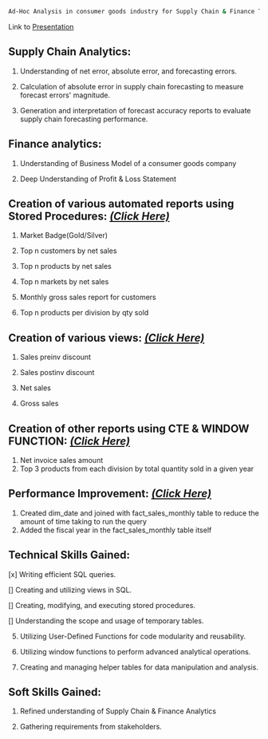 
```bash
Ad-Hoc Analysis in consumer goods industry for Supply Chain & Finance Teams of AtliQ Hardwares
```
Link to [Presentation](https://codebasics.io/challenge/codebasics-resume-project-challenge)

## Supply Chain Analytics: 

1. Understanding of net error, absolute error, and forecasting errors. 

2. Calculation of absolute error in supply chain forecasting to measure forecast errors' magnitude. 

3. Generation and interpretation of forecast accuracy reports to evaluate supply chain forecasting performance. 

## Finance analytics:

1. Understanding of Business Model of a consumer goods company

2. Deep Understanding of Profit & Loss Statement


## Creation of various automated reports using Stored Procedures: [_(Click Here)_](https://github.com/chandreshkhuntia/Ad-Hoc-Analysis-in-consumer-goods-industry-for-Supply-Chain-Finance-Teams/blob/main/Stored%20Procedures.sql)

1. Market Badge(Gold/Silver)

2. Top n customers by net sales

3. Top n products by net sales

4. Top n markets by net sales

5. Monthly gross sales report for customers

6. Top n products per division by qty sold


## Creation of various views: [_(Click Here)_](https://github.com/chandreshkhuntia/Ad-Hoc-Analysis-in-consumer-goods-industry-for-Supply-Chain-Finance-Teams/blob/main/User%20Defined%20Functions.sql)

1. Sales preinv discount
   
2. Sales postinv discount
   
3. Net sales
   
4. Gross sales


## Creation of other reports using CTE & WINDOW FUNCTION: [_(Click Here)_](https://github.com/chandreshkhuntia/Ad-Hoc-Analysis-in-consumer-goods-industry-for-Supply-Chain-Finance-Teams/blob/main/cte%20%26%20window%20function.sql)
1. Net invoice sales amount
2. Top 3 products from each division by total quantity sold in a given year


## Performance Improvement: [_(Click Here)_](https://github.com/chandreshkhuntia/Ad-Hoc-Analysis-in-consumer-goods-industry-for-Supply-Chain-Finance-Teams/blob/main/Performance%20Improvement.sql)
1. Created dim_date and joined with fact_sales_monthly table to reduce the amount of time taking to run the query
2. Added the fiscal year in the fact_sales_monthly table itself
   

## Technical Skills Gained: 

[x] Writing efficient SQL queries. 

[] Creating and utilizing views in SQL. 

[] Creating, modifying, and executing stored procedures. 

[] Understanding the scope and usage of temporary tables. 

5. Utilizing User-Defined Functions for code modularity and reusability. 

6. Utilizing window functions to perform advanced analytical operations. 

7. Creating and managing helper tables for data manipulation and analysis. 

## Soft Skills Gained: 

1. Refined understanding of Supply Chain & Finance Analytics 

2. Gathering requirements from stakeholders. 

